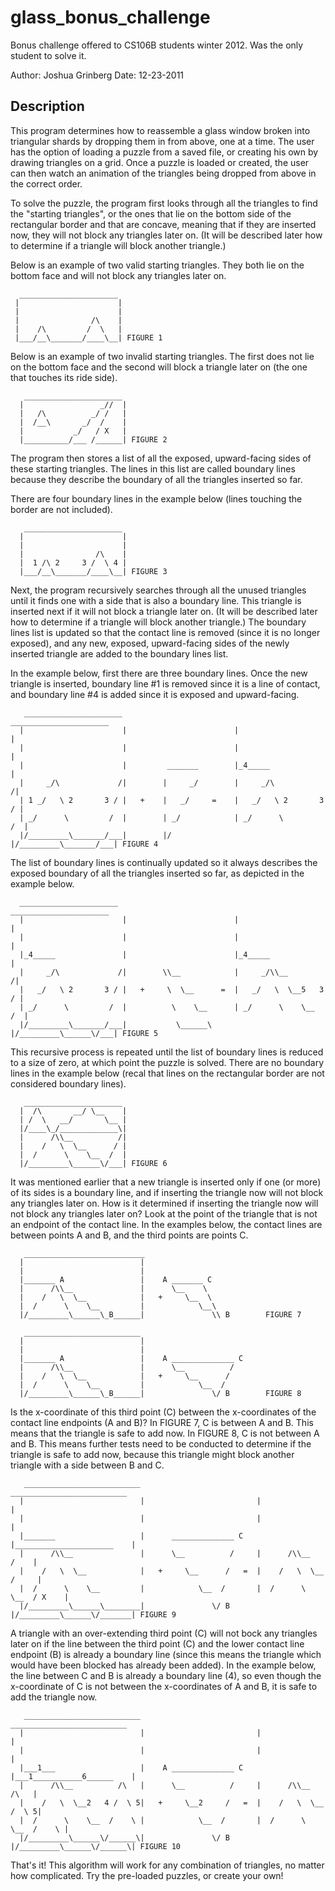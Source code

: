 glass_bonus_challenge
=====================
Bonus challenge offered to CS106B students winter 2012. Was the only student to solve it.

Author: Joshua Grinberg
Date: 12-23-2011

Description
-----------------------
This program determines how to reassemble a glass window broken into triangular shards by
dropping them in from above, one at a time. The user has the option of loading a puzzle
from a saved file, or creating his own by drawing triangles on a grid. Once a puzzle is
loaded or created, the user can then watch an animation of the triangles being dropped 
from above in the correct order.

To solve the puzzle, the program first looks through all the triangles to find the
"starting triangles", or the ones that lie on the bottom side of the rectangular border
and that are concave, meaning that if they are inserted now, they will not block any 
triangles later on. (It will be described later how to determine if a triangle will block
another triangle.)

Below is an example of two valid starting triangles. They both lie on the bottom face and
will not block any triangles later on.

      ______________________
     |                      |
     |                      |
     |                /\    |
     |    /\         /  \   |
     |___/__\_______/____\__| FIGURE 1


Below is an example of two invalid starting triangles. The first does not lie on the bottom
face and the second will block a triangle later on (the one that touches its ride side).

       ______________________
      |                 _//  |
      |   /\          _/ /   |
      |  /__\       _/  /    |
      |           _/   / X   |
      |__________/___ /______| FIGURE 2


The program then stores a list of all the exposed, upward-facing sides of these starting 
triangles. The lines in this list are called boundary lines because they describe the 
boundary of all the triangles inserted so far. 
 
There are four boundary lines in the example below (lines touching the border are not
included).

       ______________________
      |                      |
      |                      |
      |                /\    |
      |  1 /\ 2     3 /  \ 4 |
      |___/__\_______/____\__| FIGURE 3

 
Next, the program recursively searches through all the unused triangles until it finds one with 
a side that is also a boundary line. This triangle is inserted next if it will not block a
triangle later on. (It will be described later how to determine if a triangle will block
another triangle.) The boundary lines list is updated so that the contact line is
removed (since it is no longer exposed), and any new, exposed, upward-facing sides of the newly
inserted triangle are added to the boundary lines list. 

In the example below, first there are three boundary lines. Once the new triangle is inserted, boundary
line #1 is removed since it is a line of contact, and boundary line #4 is added since it is
exposed and upward-facing.
 
       ______________________                          ______________________
      |                      |                        |                      |
      |                      |                        |                      |
      |                      |         _______        |_4_____               |
      |     _/\             /|        |     _/        |     _/\             /|
      | 1 _/   \ 2       3 / |   +    |   _/     =    |   _/   \ 2       3 / |
      | _/      \         /  |        | _/            | _/      \         /  |
      |/_________\_______/___|        |/              |/_________\_______/___| FIGURE 4
 

The list of boundary lines is continually updated so it always describes the exposed boundary of all the 
triangles inserted so far, as depicted in the example below.

      ______________________                          ______________________
      |                      |                        |                      |
      |                      |                        |                      |
      |_4_____               |                        |_4_____               |
      |     _/\             /|        \\__            |     _/\\__          /|
      |   _/   \ 2       3 / |   +     \  \__      =  |   _/   \  \__5   3 / |
      | _/      \         /  |          \    \__      | _/      \    \__  /  |
      |/_________\_______/___|           \______\     |/_________\______\/___| FIGURE 5


This recursive process is repeated until the list of boundary lines is reduced to a size of zero,
at which point the puzzle is solved. There are no boundary lines in the example below (recal that
lines on the rectangular border are not considered boundary lines).

       ______________________
      |  /\       __/ \__    |
      | /  \   __/       \__ |
      |/____\_/_____________\|
      |      /\\__          /|
      |    /   \  \__      / |
      |  /      \    \__  /  |
      |/_________\______\/___| FIGURE 6


It was mentioned earlier that a new triangle is inserted only if one (or more) of its sides 
is a boundary line, and if inserting the triangle now will not block any triangles later on. 
How is it determined if inserting the triangle now will not block any triangles later on? Look 
at the point of the triangle that is not an endpoint of the contact line. In the examples
below, the contact lines are between points A and B, and the third points are points C.

       ___________________________                     
      |                          |                      
      |                          |                        
      |_______ A                 |    A _______ C    
      |      /\\__               |      \__    \
      |    /   \  \__            |   +     \__  \
      |  /      \    \__         |            \__\
      |/_________\______\_B______|               \\ B        FIGURE 7

       __________________________                     
      |                          |                      
      |                          |                        
      |_______ A                 |    A ______________ C    
      |      /\\__               |      \__          /    
      |    /   \  \__            |   +     \__      /   
      |  /      \    \__         |            \__  /     
      |/_________\______\_B______|               \/ B        FIGURE 8

 
Is the x-coordinate of this third point (C) between the x-coordinates of the contact line endpoints 
(A and B)? In FIGURE 7, C is between A and B. This means that the triangle is safe to add now. 
In FIGURE 8, C is not between A and B. This means further tests need to be conducted to determine 
if the triangle is safe to add now, because this triangle might block another triangle with a side 
between B and C.

       __________________________                           __________________________
      |                          |                         |                          |
      |                          |                         |                          |
      |_______                   |      ______________ C   |______________________    |
      |      /\\__               |      \__          /     |      /\\__          /    |
      |    /   \  \__            |   +     \__      /   =  |    /   \  \__      /     |
      |  /      \    \__         |            \__  /       |  /      \    \__  / X    |
      |/_________\______\________|               \/ B      |/_________\______\/_______| FIGURE 9


A triangle with an over-extending third point (C) will not bock any triangles later on
if the line between the third point (C) and the lower contact line endpoint (B) is
already a boundary line (since this means the triangle which would have been blocked has
already been added). In the example below, the line between C and B is already a boundary 
line (4), so even though the x-coordinate of C is not between the x-coordinates of A and B, 
it is safe to add the triangle now.

       __________________________                           __________________________
      |                          |                         |                          |
      |                          |                         |                          |
      |___1___                   |    A ______________ C   |___1___________6______    |
      |      /\\__          /\   |      \__          /     |      /\\__          /\   |
      |    /   \  \__2   4 /  \ 5|   +     \__2     /   =  |    /   \  \__      /  \ 5|
      |  /      \    \__  /    \ |            \__  /       |  /      \    \__  /    \ |
      |/_________\______\/______\|               \/ B      |/_________\______\/______\| FIGURE 10
 

That's it! This algorithm will work for any combination of triangles, no matter how complicated.
Try the pre-loaded puzzles, or create your own! 
